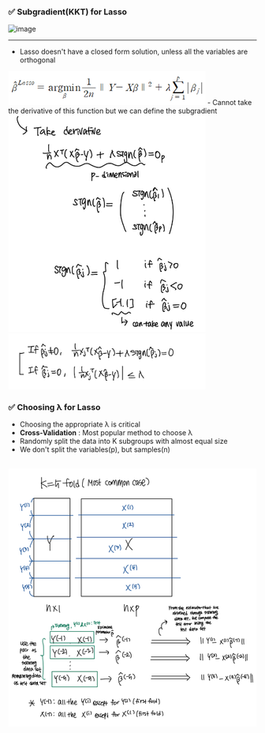 
### ✅ Subgradient(KKT) for Lasso
<img width="509" height="341" alt="image" src="https://github.com/user-attachments/assets/1d1eff12-6c70-4d51-b3bb-b21980e25164" />
<br>
<hr>





- Lasso doesn't have a closed form solution, unless all the variables are orthogonal
<img src="https://raw.githubusercontent.com/Chaewon-Park-STUDY/High-Dimension/main/images/8.png" width="400"/>
- Cannot take the derivative of this function but we can define the subgradient
<img src="https://raw.githubusercontent.com/Chaewon-Park-STUDY/High-Dimension/main/images/23.png" width="400"/>
<br>
<img src="https://raw.githubusercontent.com/Chaewon-Park-STUDY/High-Dimension/main/images/24.jpeg" width="400"/>

<br>


### ✅ Choosing λ for Lasso

- Choosing the appropriate λ is critical
- **Cross-Validation** : Most popular method to choose λ
- Randomly split the data into K subgroups with almost equal size
- We don't split the variables(p), but samples(n)

<br>
<img src="https://raw.githubusercontent.com/Chaewon-Park-STUDY/High-Dimension/main/images/25.jpeg" width="600"/>
